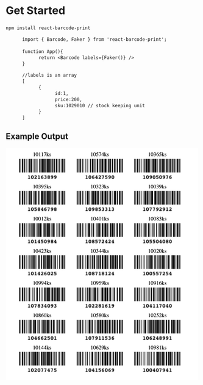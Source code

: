 # Get Started

`
      npm install react-barcode-print
`

```
      import { Barcode, Faker } from 'react-barcode-print';

      function App(){
            return <Barcode labels={Faker()} />
      }
```
  
```
      //labels is an array 
      [
            {
                  id:1,
                  price:200,
                  sku:1029010 // stock keeping unit
            }
      ]
```

## Example Output
![Output](https://raw.githubusercontent.com/channyeintun/react-barcode-print/main/images/barcode.png)